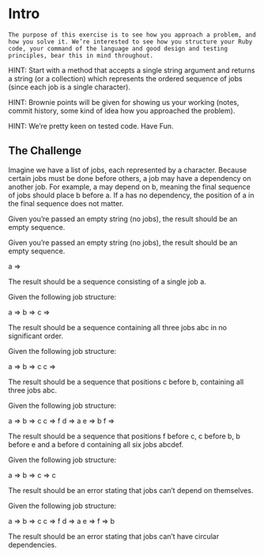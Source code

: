 # Intro
	The purpose of this exercise is to see how you approach a problem, and how you solve it. We’re interested to see how you structure your Ruby code, your command of the language and good design and testing principles, bear this in mind throughout.

HINT: Start with a method that accepts a single string argument and returns a string (or a collection) which represents the ordered sequence of jobs (since each job is a single character).

HINT: Brownie points will be given for showing us your working (notes, commit history, some kind of idea how you approached the problem).

HINT: We’re pretty keen on tested code. Have Fun.

## The Challenge

Imagine we have a list of jobs, each represented by a character. Because certain jobs must be done before others, a job may have a dependency on another job. For example, a may depend on b, meaning the final sequence of jobs should place b before a. If a has no dependency, the position of a in the final sequence does not matter.

Given you’re passed an empty string (no jobs), the result should be an empty sequence.

Given you’re passed an empty string (no jobs), the result should be an empty sequence.

a =>

The result should be a sequence consisting of a single job a.

Given the following job structure:

a => 
b => 
c =>

The result should be a sequence containing all three jobs abc in no significant order.

Given the following job structure:

a =>
b => c 
c =>

The result should be a sequence that positions c before b, containing all three jobs abc.

Given the following job structure:

a =>
b => c 
c => f 
d => a 
e => b 
f =>

The result should be a sequence that positions f before c, c before b, b before e and a before d containing all six jobs abcdef.

Given the following job structure:

a =>
b =>
c => c

The result should be an error stating that jobs can’t depend on themselves.

Given the following job structure:

a =>
b => c 
c => f 
d => a 
e =>
f => b

The result should be an error stating that jobs can’t have circular dependencies.
